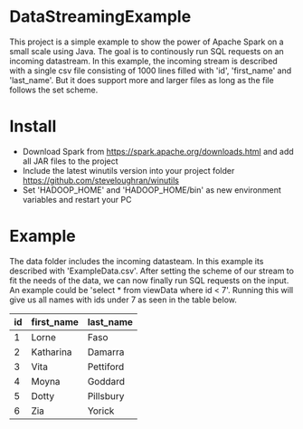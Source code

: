 # DataStreamingExample

This project is a simple example to show the power of Apache Spark on a small scale using Java.
The goal is to continously run SQL requests on an incoming datastream. In this example, the incoming stream is described with a single csv file consisting of 1000 lines filled with 'id', 'first_name' and 'last_name'. But it does support more and larger files as long as the file follows the set scheme.

# Install

- Download Spark from https://spark.apache.org/downloads.html and add all JAR files to the project
- Include the latest winutils version into your project folder https://github.com/steveloughran/winutils
- Set 'HADOOP_HOME' and 'HADOOP_HOME/bin' as new environment variables and restart your PC

# Example

The data folder includes the incoming datasteam. In this example its described with 'ExampleData.csv'.
After setting the scheme of our stream to fit the needs of the data, we can now finally run SQL requests on the input.
An example could be 'select * from viewData where id < 7'. Running this will give us all names with ids under 7 as seen in the table below.

| id|first_name|last_name|
|---|----------|---------|
|  1|     Lorne|     Faso|
|  2| Katharina|  Damarra|
|  3|      Vita|Pettiford|
|  4|     Moyna|  Goddard|
|  5|     Dotty|Pillsbury|
|  6|       Zia|   Yorick|
